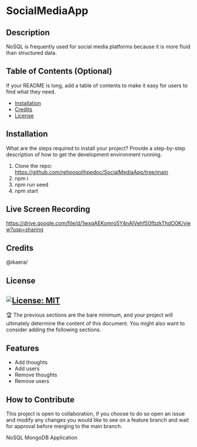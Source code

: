 # SocialMediaApp
## Description
NoSQL is frequently used for social media platforms because it is more fluid than structured data. 

## Table of Contents (Optional)
If your README is long, add a table of contents to make it easy for users to find what they need.
- [Installation](#installation)
- [Credits](#credits)
- [License](#license)
## Installation
What are the steps required to install your project? Provide a step-by-step description of how to get the development environment running.
1. Clone the repo:
https://github.com/rehposolihpedoc/SocialMediaApp/tree/main
2. npm i
3. npm run seed
4. npm start

## Live Screen Recording 
https://drive.google.com/file/d/1wxqAEKomro5Y4nAlVehf50fbzkThdO0K/view?usp=sharing

## Credits
@ikaera/

## License
[![License: MIT](https://img.shields.io/badge/License-MIT-yellow.svg)](https://opensource.org/licenses/MIT)
---
🏆 The previous sections are the bare minimum, and your project will ultimately determine the content of this document. You might also want to consider adding the following sections.

## Features
- Add thoughts
- Add users
- Remove thoughts
- Remove users

## How to Contribute
This project is open to collaboration, if you choose to do so open an issue and modify any changes you would like to see on a feature branch and wait for approval before merging to the main branch.

NoSQL MongoDB Application
